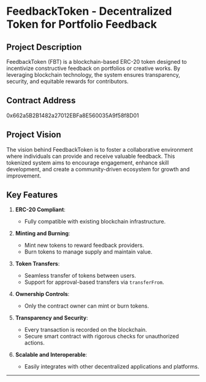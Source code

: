 # FeedbackToken - Decentralized Token for Portfolio Feedback

## Project Description
FeedbackToken (FBT) is a blockchain-based ERC-20 token designed to incentivize constructive feedback on portfolios 
or creative works. By leveraging blockchain technology, the system ensures transparency, security, 
and equitable rewards for contributors.

## Contract Address
0x662a5B2B1482a27012EBFa8E560035A9f58f8D01

## Project Vision
The vision behind FeedbackToken is to foster a collaborative environment where individuals can provide 
and receive valuable feedback. This tokenized system aims to encourage engagement, enhance skill development, 
and create a community-driven ecosystem for growth and improvement.

## Key Features
1. **ERC-20 Compliant**:
   - Fully compatible with existing blockchain infrastructure.

2. **Minting and Burning**:
   - Mint new tokens to reward feedback providers.
   - Burn tokens to manage supply and maintain value.

3. **Token Transfers**:
   - Seamless transfer of tokens between users.
   - Support for approval-based transfers via `transferFrom`.

4. **Ownership Controls**:
   - Only the contract owner can mint or burn tokens.

5. **Transparency and Security**:
   - Every transaction is recorded on the blockchain.
   - Secure smart contract with rigorous checks for unauthorized actions.

6. **Scalable and Interoperable**:
   - Easily integrates with other decentralized applications and platforms.

---